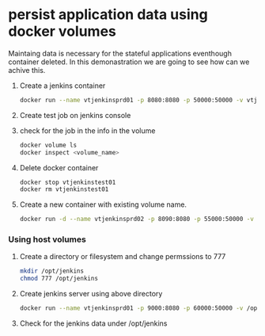 # persist application data using docker volumes

Maintaing data is necessary for the stateful applications eventhough container deleted. In this demonastration we are going to see how can we achive this. 

1. Create a jenkins container 
   ```sh 
   docker run --name vtjenkinsprd01 -p 8080:8080 -p 50000:50000 -v vtjenkinsprd01_jenkins_home_vol:/var/jenkins_home jenkins
   ```
1. Create test job on jenkins console 

1. check for the job in the info in the volume
   ```sh 
   docker volume ls
   docker inspect <volume_name>
   ```
1. Delete docker container 
   ```sh
   docker stop vtjenkinstest01
   docker rm vtjenkinstest01
   ```

1. Create a new container with existing volume name. 
   ```sh
   docker run -d --name vtjenkinsprd02 -p 8090:8080 -p 55000:50000 -v vtjenkinsprd01_jenkins_home_vol:/var/jenkins_home jenkins
   ```

### Using host volumes

1. Create a directory or filesystem and change permssions to 777
   ```sh
   mkdir /opt/jenkins
   chmod 777 /opt/jenkins
   ```
1. Create jenkins server using above directory
   ```sh 
   docker run --name vtjenkinsprd01 -p 9000:8080 -p 60000:50000 -v /opt/jenkins:/var/jenkins_home jenkins
   ```

1. Check for the jenkins data under /opt/jenkins

